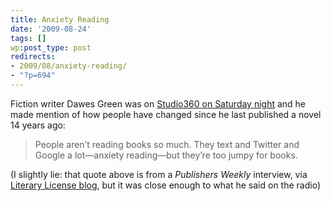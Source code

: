 ```yaml
---
title: Anxiety Reading
date: '2009-08-24'
tags: []
wp:post_type: post
redirects:
- 2009/08/anxiety-reading/
- "?p=694"
---
```


Fiction writer Dawes Green was on [Studio360 on Saturday night](http://http://www.studio360.org/episodes/2009/08/21) and he made mention of how people have changed since he last published a novel 14 years ago:

> People aren’t reading books so much. They text and Twitter and Google a lot—anxiety reading—but they’re too jumpy for books.

(I slightly lie: that quote above is from a _Publishers Weekly_ interview, via [Literary License blog](http://litlicense.blogspot.com/2009/07/anxiety-reading.html), but it was close enough to what he said on the radio)
